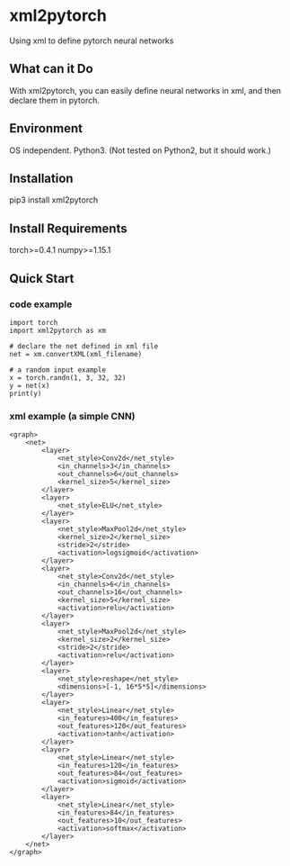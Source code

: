 # xml2pytorch
Using xml to define pytorch neural networks
## What can it Do
With xml2pytorch, you can easily define neural networks in xml, and then declare them in pytorch.
## Environment
OS independent. Python3. (Not tested on Python2, but it should work.)
## Installation
pip3 install xml2pytorch
## Install Requirements
torch>=0.4.1
numpy>=1.15.1
## Quick Start
### code example
```
import torch
import xml2pytorch as xm

# declare the net defined in xml file
net = xm.convertXML(xml_filename)    

# a random input example
x = torch.randn(1, 3, 32, 32)
y = net(x)
print(y)
```
### xml example (a simple CNN)
```
<graph>
	<net>
		<layer>
			<net_style>Conv2d</net_style>
			<in_channels>3</in_channels>
			<out_channels>6</out_channels>
			<kernel_size>5</kernel_size>
		</layer>	
		<layer>
			<net_style>ELU</net_style>
		</layer>	
		<layer>
			<net_style>MaxPool2d</net_style>
			<kernel_size>2</kernel_size>
			<stride>2</stride>
			<activation>logsigmoid</activation>
		</layer>
		<layer>
			<net_style>Conv2d</net_style>
			<in_channels>6</in_channels>
			<out_channels>16</out_channels>
			<kernel_size>5</kernel_size>
			<activation>relu</activation>
		</layer>	
		<layer>
			<net_style>MaxPool2d</net_style>
			<kernel_size>2</kernel_size>
			<stride>2</stride>
			<activation>relu</activation>
		</layer>
		<layer>
			<net_style>reshape</net_style>
			<dimensions>[-1, 16*5*5]</dimensions>
		</layer>
		<layer>
			<net_style>Linear</net_style>
			<in_features>400</in_features> 
			<out_features>120</out_features>
			<activation>tanh</activation>
		</layer>
		<layer>
			<net_style>Linear</net_style>
			<in_features>120</in_features> 
			<out_features>84</out_features>
			<activation>sigmoid</activation>
		</layer>
		<layer>
			<net_style>Linear</net_style>
			<in_features>84</in_features>
			<out_features>10</out_features>
			<activation>softmax</activation>
		</layer>
	</net>
</graph>
```
